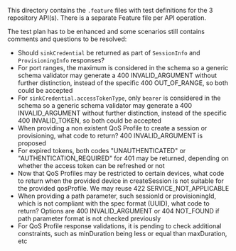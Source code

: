 This directory contains the `.feature` files with test definitions for the 3 repository API(s).
There is a separate Feature file per API operation.

The test plan has to be enhanced and some scenarios still contains comments and questions to be resolved:

* Should `sinkCredential` be returned as part of `SessionInfo` and `ProvisioningInfo` responses?
* For port ranges, the maximum is considered in the schema so a generic schema validator may generate a 400 INVALID_ARGUMENT without further distinction, instead of the specific 400 OUT_OF_RANGE, so both could be accepted
* For `sinkCredential.accessTokenType`, only `bearer` is considered in the schema so a generic schema validator may generate a 400 INVALID_ARGUMENT without further distinction, instead of the specific 400 INVALID_TOKEN, so both could be accepted
* When providing a non existent QoS Profile to create a session or provisioning, what code to return? 400 INVALID_ARGUMENT is proposed
* For expired tokens, both codes "UNAUTHENTICATED" or "AUTHENTICATION_REQUIRED" for 401 may be returned, depending on whether the access token can be refreshed or not
* Now that QoS Profiles may be restricted to certain devices, what code to return when the provided device in createSession is not suitable for the provided qosProfile. We may reuse 422 SERVICE_NOT_APPLICABLE
* When providing a path parameter, such sessionId or provisioningId, which is not compliant with the spec format (UUID), what code to return? Options are 400 INVALID_ARGUMENT or 404 NOT_FOUND if path parameter format is not checked previously
* For QoS Profile response validations, it is pending to check additional constraints, such as minDuration being less or equal than maxDuration, etc


